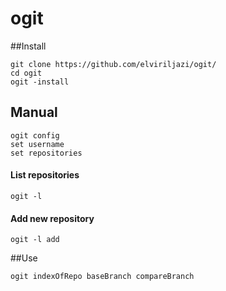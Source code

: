 # ogit
##Install
```
git clone https://github.com/elviriljazi/ogit/
cd ogit
ogit -install
```
## Manual
```
ogit config
set username
set repositories
```
#### List repositories
```
ogit -l
```
#### Add new repository
```
ogit -l add
```
##Use
```
ogit indexOfRepo baseBranch compareBranch
```
